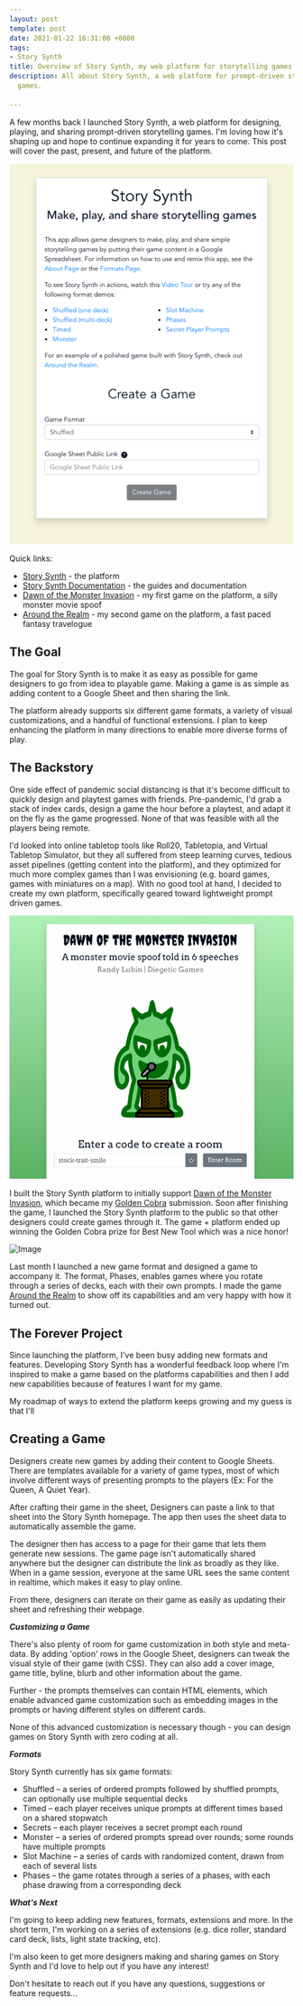 ```yaml
---
layout: post
template: post
date: 2021-01-22 16:31:08 +0000
tags:
- Story Synth
title: Overview of Story Synth, my web platform for storytelling games
description: All about Story Synth, a web platform for prompt-driven storytelling
  games.

---
```

A few months back I launched Story Synth, a web platform for designing, playing, and sharing prompt-driven storytelling games. I'm loving how it's shaping up and hope to continue expanding it for years to come. This post will cover the past, present, and future of the platform.

![](/images/screen-shot-2021-01-22-at-8-58-21-am.png)

Quick links:

* [Story Synth](https://storysynth.org "Story Synth") - the platform
* [Story Synth Documentation](https://storysynth.org "https://storysynth.org") - the guides and documentation
* [Dawn of the Monster Invasion](https://storysynth.org) - my first game on the platform, a silly monster movie spoof
* [Around the Realm](https://storysynth.org/#/Games/Around-The-Realm/) - my second game on the platform, a fast paced fantasy travelogue

## The Goal

The goal for Story Synth is to make it as easy as possible for game designers to go from idea to playable game. Making a game is as simple as adding content to a Google Sheet and then sharing the link.

The platform already supports six different game formats, a variety of visual customizations, and a handful of functional extensions. I plan to keep enhancing the platform in many directions to enable more diverse forms of play.

## The Backstory

One side effect of pandemic social distancing is that it's become difficult to quickly design and playtest games with friends. Pre-pandemic, I'd grab a stack of index cards, design a game the hour before a playtest, and adapt it on the fly as the game progressed. None of that was feasible with all the players being remote.

I'd looked into online tabletop tools like Roll20, Tabletopia, and Virtual Tabletop Simulator, but they all suffered from steep learning curves, tedious asset pipelines (getting content into the platform), and they optimized for much more complex games than I was envisioning (e.g. board games, games with miniatures on a map). With no good tool at hand, I decided to create my own platform, specifically geared toward lightweight prompt driven games.

![](/images/screen-shot-2021-01-22-at-8-56-54-am.png)

I built the Story Synth platform to initially support [Dawn of the Monster Invasion](https://storysynth.org), which became my [Golden Cobra](http://goldencobra.org/) submission. Soon after finishing the game, I launched the Story Synth platform to the public so that other designers could create games through it. The game + platform ended up winning the Golden Cobra prize for Best New Tool which was a nice honor!

![Image](https://pbs.twimg.com/media/Epn0UQ4VgAAcdSZ?format=jpg&name=medium)

Last month I launched a new game format and designed a game to accompany it. The format, Phases, enables games where you rotate through a series of decks, each with their own prompts. I made the game [Around the Realm](https://storysynth.org/#/Games/Around-The-Realm/) to show off its capabilities and am very happy with how it turned out.

## The Forever Project

Since launching the platform, I've been busy adding new formats and features. Developing Story Synth has a wonderful feedback loop where I'm inspired to make a game based on the platforms capabilities and then I add new capabilities because of features I want for my game.

My roadmap of ways to extend the platform keeps growing and my guess is that I'll 

## Creating a Game

Designers create new games by adding their content to Google Sheets. There are templates available for a variety of game types, most of which involve different ways of presenting prompts to the players (Ex: For the Queen, A Quiet Year).

After crafting their game in the sheet, Designers can paste a link to that sheet into the Story Synth homepage. The app then uses the sheet data to automatically assemble the game.

The designer then has access to a page for their game that lets them generate new sessions. The game page isn't automatically shared anywhere but the designer can distribute the link as broadly as they like. When in a game session, everyone at the same URL sees the same content in realtime, which makes it easy to play online.

From there, designers can iterate on their game as easily as updating their sheet and refreshing their webpage.

**_Customizing a Game_**

There's also plenty of room for game customization in both style and meta-data. By adding 'option' rows in the Google Sheet, designers can tweak the visual style of their game (with CSS). They can also add a cover image, game title, byline, blurb and other information about the game.

Further - the prompts themselves can contain HTML elements, which enable advanced game customization such as embedding images in the prompts or having different styles on different cards.

None of this advanced customization is necessary though - you can design games on Story Synth with zero coding at all.

**_Formats_**

Story Synth currently has six game formats:

* Shuffled – a series of ordered prompts followed by shuffled prompts, can optionally use multiple sequential decks
* Timed – each player receives unique prompts at different times based on a shared stopwatch
* Secrets – each player receives a secret prompt each round
* Monster – a series of ordered prompts spread over rounds; some rounds have multiple prompts
* Slot Machine – a series of cards with randomized content, drawn from each of several lists
* Phases – the game rotates through a series of a phases, with each phase drawing from a corresponding deck

**_What's Next_**

I'm going to keep adding new features, formats, extensions and more. In the short term, I'm working on a series of extensions (e.g. dice roller, standard card deck, lists, light state tracking, etc).

I'm also keen to get more designers making and sharing games on Story Synth and I'd love to help out if you have any interest!

Don't hesitate to reach out if you have any questions, suggestions or feature requests...
